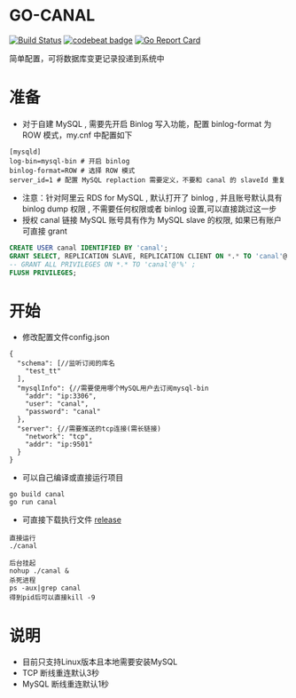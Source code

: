 # GO-CANAL
[![Build Status](https://travis-ci.com/emmeair/go-canal.svg?branch=master)](https://travis-ci.com/emmeair/go-canal)
[![codebeat badge](https://codebeat.co/badges/6e7ecb75-240a-498e-a73f-8813181b7490)](https://codebeat.co/projects/github-com-emmeair-go-canal-master)
[![Go Report Card](https://goreportcard.com/badge/github.com/emmeair/go-canal)](https://goreportcard.com/report/github.com/emmeair/go-canal)

简单配置，可将数据库变更记录投递到系统中

# 准备
- 对于自建 MySQL , 需要先开启 Binlog 写入功能，配置 binlog-format 为 ROW 模式，my.cnf 中配置如下

```
[mysqld]
log-bin=mysql-bin # 开启 binlog
binlog-format=ROW # 选择 ROW 模式
server_id=1 # 配置 MySQL replaction 需要定义，不要和 canal 的 slaveId 重复
```
- 注意：针对阿里云 RDS for MySQL , 默认打开了 binlog , 并且账号默认具有 binlog dump 权限 , 不需要任何权限或者 binlog 设置,可以直接跳过这一步
- 授权 canal 链接 MySQL 账号具有作为 MySQL slave 的权限, 如果已有账户可直接 grant

```sql
CREATE USER canal IDENTIFIED BY 'canal';  
GRANT SELECT, REPLICATION SLAVE, REPLICATION CLIENT ON *.* TO 'canal'@'%';
-- GRANT ALL PRIVILEGES ON *.* TO 'canal'@'%' ;
FLUSH PRIVILEGES;
```
# 开始
- 修改配置文件config.json
```json5
{
  "schema": [//监听订阅的库名
    "test_tt"
  ],
  "mysqlInfo": {//需要使用哪个MySQL用户去订阅mysql-bin
    "addr": "ip:3306",
    "user": "canal",
    "password": "canal"
  },
  "server": {//需要推送的tcp连接(需长链接)
    "network": "tcp",
    "addr": "ip:9501"
  }
}
```

- 可以自己编译或直接运行项目
```shell
go build canal 
go run canal
```

- 可直接下载执行文件 [release]

[release]: https://github.com/emmeair/go-canal/releases

```shell
直接运行
./canal 

后台挂起
nohup ./canal &
杀死进程
ps -aux|grep canal
得到pid后可以直接kill -9 
```

# 说明
- 目前只支持Linux版本且本地需要安装MySQL
- TCP 断线重连默认3秒
- MySQL 断线重连默认1秒





